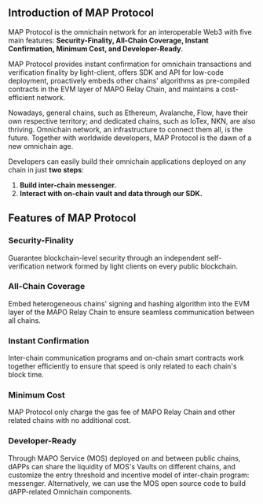## Introduction of MAP Protocol

MAP Protocol is the omnichain network for an interoperable Web3 with five main features: **Security-Finality, All-Chain Coverage, Instant Confirmation, Minimum Cost, and Developer-Ready**.

MAP Protocol provides instant confirmation for omnichain transactions and verification finality by light-client, offers SDK and API for low-code deployment, proactively embeds other chains' algorithms as pre-compiled contracts in the EVM layer of MAPO Relay Chain, and maintains a cost-efficient network.

Nowadays, general chains, such as Ethereum, Avalanche, Flow, have their own respective territory; and dedicated chains, such as IoTex, NKN, are also thriving. Omnichain network, an infrastructure to connect them all, is the future. Together with worldwide developers, MAP Protocol is the dawn of a new omnichain age.

Developers can easily build their omnichain applications deployed on any chain in just **two steps**:

1. **Build inter-chain messenger.**
2. **Interact with on-chain vault and data through our SDK.**

## Features of MAP Protocol 

### Security-Finality
Guarantee blockchain-level security through an independent self-verification network formed by light clients on every public blockchain.

### All-Chain Coverage
Embed heterogeneous chains' signing and hashing algorithm into the EVM layer of the MAPO Relay Chain to ensure seamless communication between all chains.

### Instant Confirmation
Inter-chain communication programs and on-chain smart contracts work together efficiently to ensure that speed is only related to each chain's block time.

### Minimum Cost
MAP Protocol only charge the gas fee of MAPO Relay Chain and other related chains with no additional cost.

### Developer-Ready
Through MAPO Service (MOS) deployed on and between public chains, dAPPs can share the liquidity of MOS's Vaults on different chains, and customize the entry threshold and incentive model of inter-chain program: messenger. Alternatively, we can use the MOS open source code to build dAPP-related Omnichain components.
